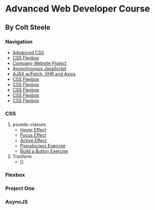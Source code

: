 # Advanced Web Developer Course
## By Colt Steele

### Navigation

* [Advanced CSS](###CSS)
* [CSS Flexbox](###Flexbox)
* [Company Website Project](###project-One)
* [Asynchronous JavaScript](###AsyncJS)
* [AJAX w/Fetch, XHR and Axios](###AJAX-XHR-Xxios)
* [CSS Flexbox](###flexbox)
* [CSS Flexbox](###flexbox)
* [CSS Flexbox](###flexbox)
* [CSS Flexbox](###flexbox)
* [CSS Flexbox](###flexbox)


### CSS

1. psuedo-classes
    - [Hover Effect](https://codepen.io/brendonlh/pen/abveBzW?editors=1100)
    - [Focus Effect](https://codepen.io/brendonlh/pen/mdeNOVz?editors=1100)
    - [Active Effect](https://codepen.io/brendonlh/pen/wvKVoGb?editors=1100)
    - [Pseudoclass Exercise](https://codepen.io/brendonlh/pen/eYpqBdB?editors=1100)
    - [Build a Button Exercise](https://codepen.io/brendonlh/pen/NWGQbdK?editors=1100)
2. Tranform
    - []

### Flexbox

### Project One

### AsyncJS